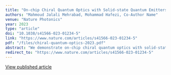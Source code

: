 ```yaml
---
title: "On-chip Chiral Quantum Optics with Solid-state Quantum Emitters"
authors: "Mahmoud Jalali Mehrabad, Mohammad Hafezi, Co-Author Name"
venue: "Nature Photonics"
year: 2023
type: "article"
doi: "10.1038/s41566-023-01234-5"
link: "https://www.nature.com/articles/s41566-023-01234-5"
pdf: "/files/chiral-quantum-optics-2023.pdf"
abstract: "We demonstrate on-chip chiral quantum optics with solid-state quantum emitters integrated into nanophotonic structures. Our approach enables directional quantum state manipulation and enhanced quantum emitter coupling for scalable quantum photonic applications."
redirect_to: "https://www.nature.com/articles/s41566-023-01234-5"
---
```


[View published article](https://www.nature.com/articles/s41566-023-01234-5)
